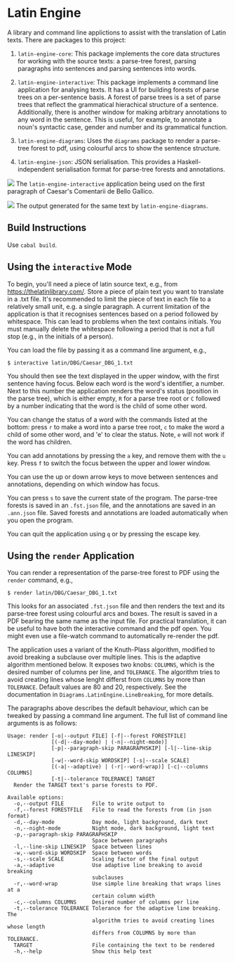 Latin Engine
============

A library and command line applictions to assist with the translation of Latin
texts. There are packages to this project:

1. `latin-engine-core`: This package implements the core data structures for
working with the source texts: a parse-tree forest, parsing paragraphs into
sentences and parsing sentences into words.

2. `latin-engine-interactive`: This package implements a command line
application for analysing texts. It has a UI for building forests of parse
trees on a per-sentence basis. A forest of parse trees is a set of parse trees
that reflect the grammatical hierachical structure of a sentence. Additionally,
there is another window for making arbitrary annotations to any word in the
sentence. This is useful, for example, to annotate a noun's syntactic case,
gender and number and its grammatical function.

3. `latin-engine-diagrams`: Uses the `diagrams` package to render a parse-tree
forest to pdf, using colourful arcs to show the sentence structure.

4. `latin-engine-json`: JSON serialisation. This provides a Haskell-independent
serialisation format for parse-tree forests and annotations.


![](interactive-screenshot.jpg)
The `latin-engine-interactive` application being used on the first paragraph
of Caesar's Comentarii de Bello Gallico.

![](diagram-screenshot.jpg)
The output generated for the same text by `latin-engine-diagrams`.


Build Instructions
------------------

Use `cabal build`.

Using the `interactive` Mode
----------------------------

To begin, you'll need a piece of latin source text, e.g., from
https://thelatinlibrary.com/. Store a piece of plain text you want to
translate in a .txt file. It's recommended to limit the piece of text in each
file to a relatively small unit, e.g. a single paragraph. A current limitation
of the application is that it recognises sentences based on a period followed
by whitespace. This can lead to problems when the text contains initials.
You must manually delete the whitespace following a period that is not a full
stop (e.g., in the initials of a person).

You can load the file by passing it as a command line argument, e.g.,

```
$ interactive latin/DBG/Caesar_DBG_1.txt
```

You should then see the text displayed in the upper window, with the first
sentence having focus. Below each word is the word's identifier, a number.
Next to this number the application renders the word's status (position in
the parse tree), which is either empty, `R` for a parse tree root or `C`
followed by a number indicating that the word is the child of some other word.

You can change the status of a word with the commands listed at the bottom:
press `r` to make a word into a parse tree root, `c` to make the word a child
of some other word, and 'e' to clear the status. Note, `e` will not work if
the word has children.

You can add annotations by pressing the `a` key, and remove them with the `u`
key. Press `f` to switch the focus between the upper and lower window.

You can use the up or down arrow keys to move between sentences and
annotations, depending on which window has focus.

You can press `s` to save the current state of the program. The parse-tree
forests is saved in an `.fst.json` file, and the annotations are saved in an
`.ann.json` file. Saved forests and annotations are loaded automatically when
you open the program.

You can quit the application using `q` or by pressing the escape key.


Using the `render` Application
------------------------------

You can render a representation of the parse-tree forest to PDF using the
`render` command, e.g.,

```
$ render latin/DBG/Caesar_DBG_1.txt
```

This looks for an associated `.fst.json` file and then renders the text and its
parse-tree forest using colourful arcs and boxes. The result is saved
in a PDF bearing the same name as the input file.
For practical translation, it can be useful to have both the interactive
command and the pdf open. You might even use a file-watch command to
automatically re-render the pdf.

The application uses a variant of the Knuth-Plass algorithm, modified to avoid
breaking a subclause over multiple lines. This is the adaptive algorithm
mentioned below. It exposes two knobs: `COLUMNS`, which is the desired number
of columns per line, and `TOLERANCE`. The algorithm tries to avoid creating
lines whose lenght differst from `COLUMNS` by more than `TOLERANCE`.
Default values are 80 and 20, respectively. See the documentation in
`Diagrams.LatinEngine.LineBreaking`, for more details.

The paragraphs above describes the default behaviour, which can be tweaked by
passing a command line argument.
The full list of command line arguments is as follows:

```
Usage: render [-o|--output FILE] [-f|--forest FORESTFILE] 
              [(-d|--day-mode) | (-n|--night-mode)] 
              [-p|--paragraph-skip PARAGRAPHSKIP] [-l|--line-skip LINESKIP] 
              [-w|--word-skip WORDSKIP] [-s|--scale SCALE] 
              [(-a|--adaptive) | (-r|--word-wrap)] [-c|--columns COLUMNS] 
              [-t|--tolerance TOLERANCE] TARGET
  Render the TARGET text's parse forests to PDF.

Available options:
  -o,--output FILE         File to write output to
  -f,--forest FORESTFILE   File to read the forests from (in json format)
  -d,--day-mode            Day mode, light background, dark text
  -n,--night-mode          Night mode, dark background, light text
  -p,--paragraph-skip PARAGRAPHSKIP
                           Space between paragraphs
  -l,--line-skip LINESKIP  Space between lines
  -w,--word-skip WORDSKIP  Space between words
  -s,--scale SCALE         Scaling factor of the final output
  -a,--adaptive            Use adaptive line breaking to avoid breaking
                           subclauses
  -r,--word-wrap           Use simple line breaking that wraps lines at a
                           certain column width
  -c,--columns COLUMNS     Desired number of columns per line
  -t,--tolerance TOLERANCE Tolerance for the adaptive line breaking. The
                           algorithm tries to avoid creating lines whose length
                           differs from COLUMNS by more than TOLERANCE.
  TARGET                   File containing the text to be rendered
  -h,--help                Show this help text
```